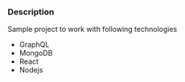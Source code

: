 ### Description

Sample project to work with following technologies
- GraphQL
- MongoDB
- React
- Nodejs